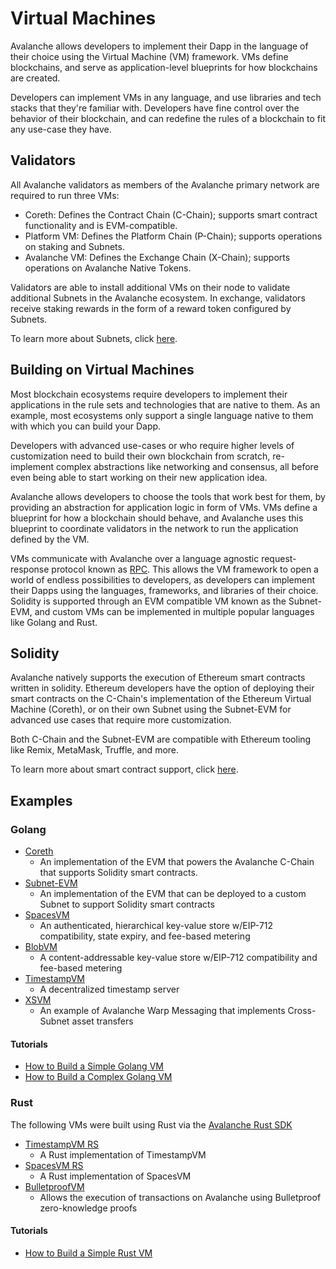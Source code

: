 # Virtual Machines

Avalanche allows developers to implement their Dapp in the language of their choice using the 
Virtual Machine (VM) framework. VMs define blockchains, and serve as application-level blueprints 
for how blockchains are created.

Developers can implement VMs in any language, and use libraries and tech stacks that they're
familiar with. Developers have fine control over the behavior of their blockchain, and can redefine
the rules of a blockchain to fit any use-case they have.

## Validators

All Avalanche validators as members of the Avalanche primary network are required to run three VMs:

- Coreth: Defines the Contract Chain (C-Chain); supports smart contract functionality and is
EVM-compatible.
- Platform VM: Defines the Platform Chain (P-Chain); supports operations on staking and Subnets.
- Avalanche VM: Defines the Exchange Chain (X-Chain); supports operations on Avalanche Native
  Tokens.

Validators are able to install additional VMs on their node to validate additional Subnets in
the Avalanche ecosystem. In exchange, validators receive staking rewards in the form of a reward
token configured by Subnets.

To learn more about Subnets, click [here](../../subnets/README.md).

## Building on Virtual Machines

Most blockchain ecosystems require developers to implement their applications in the rule sets and
technologies that are native to them. As an example, most ecosystems only support a single language
native to them with which you can build your Dapp.

Developers with advanced use-cases or who require higher levels of customization need to build their
own blockchain from scratch, re-implement complex abstractions like networking and consensus, all
before even being able to start working on their new application idea.

Avalanche allows developers to choose the tools that work best for them, by providing an 
abstraction for application logic in form of VMs. VMs define a blueprint for how a blockchain 
should behave, and Avalanche uses this blueprint to coordinate validators in the network to run 
the application defined by the VM.

VMs communicate with Avalanche over a language agnostic request-response protocol known as
[RPC](https://en.wikipedia.org/wiki/Remote_procedure_call). This allows the VM framework to 
open a world of endless possibilities to developers, as developers can implement their Dapps using 
the languages, frameworks, and libraries of their choice. Solidity is supported through an EVM
compatible VM known as the Subnet-EVM, and custom VMs can be implemented in multiple popular
languages like Golang and Rust.

## Solidity

Avalanche natively supports the execution of Ethereum smart contracts written in solidity. Ethereum
developers have the option of deploying their smart contracts on the C-Chain's implementation of the
Ethereum Virtual Machine (Coreth), or on their own Subnet using the Subnet-EVM for advanced use
cases that require more customization.

Both C-Chain and the Subnet-EVM are compatible with Ethereum tooling like Remix, MetaMask,
Truffle, and more.

To learn more about smart contract support, click [here](../../dapps/launch-your-ethereum-dapp.md).

## Examples

### Golang

- [Coreth](https://github.com/ava-labs/coreth)
  - An implementation of the EVM that powers the Avalanche C-Chain that supports Solidity smart
  contracts.
- [Subnet-EVM](https://github.com/ava-labs/subnet-evm)
  - An implementation of the EVM that can be deployed to a custom Subnet to support Solidity smart
  contracts
- [SpacesVM](https://github.com/ava-labs/spacesvm)
  - An authenticated, hierarchical key-value store w/EIP-712 compatibility, state expiry, and
  fee-based metering
- [BlobVM](https://github.com/ava-labs/blobvm)
  - A content-addressable key-value store w/EIP-712 compatibility and fee-based metering
- [TimestampVM](https://github.com/ava-labs/timestampvm)
  - A decentralized timestamp server
- [XSVM](https://github.com/ava-labs/xsvm)
  - An example of Avalanche Warp Messaging that implements Cross-Subnet asset transfers

#### Tutorials

- [How to Build a Simple Golang VM](../../subnets/create-a-vm-timestampvm.md)
- [How to Build a Complex Golang VM](../../subnets/create-a-vm-blobvm.md)

### Rust

The following VMs were built using Rust via the [Avalanche Rust SDK](https://crates.io/crates/avalanche-types)

- [TimestampVM RS](https://github.com/ava-labs/timestampvm-rs)
  - A Rust implementation of TimestampVM
- [SpacesVM RS](https://github.com/ava-labs/spacesvm-rs)
  - A Rust implementation of SpacesVM
- [BulletproofVM](https://github.com/usmaneth/BulletproofVM)
  - Allows the execution of transactions on Avalanche using Bulletproof zero-knowledge proofs

#### Tutorials

- [How to Build a Simple Rust VM](../../subnets/create-a-simple-rust-vm.md)
